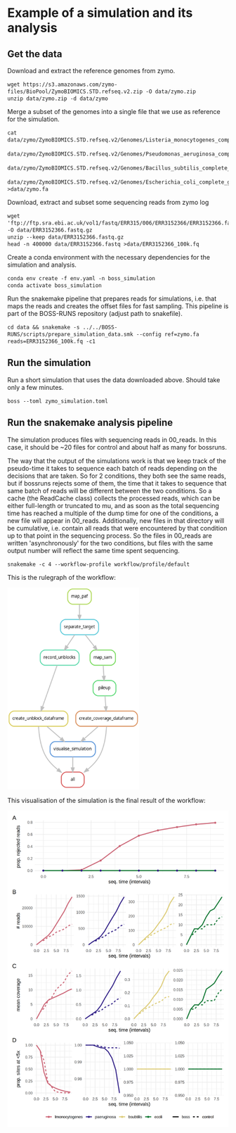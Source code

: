 # Example of a simulation and its analysis

## Get the data


Download and extract the reference genomes from zymo. 

```
wget https://s3.amazonaws.com/zymo-files/BioPool/ZymoBIOMICS.STD.refseq.v2.zip -O data/zymo.zip
unzip data/zymo.zip -d data/zymo
```

Merge a subset of the genomes into a single file that we use as reference for the simulation.

```
cat data/zymo/ZymoBIOMICS.STD.refseq.v2/Genomes/Listeria_monocytogenes_complete_genome.fasta\
 data/zymo/ZymoBIOMICS.STD.refseq.v2/Genomes/Pseudomonas_aeruginosa_complete_genome.fasta\
 data/zymo/ZymoBIOMICS.STD.refseq.v2/Genomes/Bacillus_subtilis_complete_genome.fasta\
 data/zymo/ZymoBIOMICS.STD.refseq.v2/Genomes/Escherichia_coli_complete_genome.fasta >data/zymo.fa
```

Download, extract and subset some sequencing reads from zymo log

```
wget 'ftp://ftp.sra.ebi.ac.uk/vol1/fastq/ERR315/006/ERR3152366/ERR3152366.fastq.gz' -O data/ERR3152366.fastq.gz
unzip --keep data/ERR3152366.fastq.gz
head -n 400000 data/ERR3152366.fastq >data/ERR3152366_100k.fq
```


Create a conda environment with the necessary dependencies for the simulation and analysis.

```
conda env create -f env.yaml -n boss_simulation
conda activate boss_simulation
```

Run the snakemake pipeline that prepares reads for simulations, i.e. that maps the reads and creates the offset files for fast sampling. 
This pipeline is part of the BOSS-RUNS repository (adjust path to snakefile).

```
cd data && snakemake -s ../../BOSS-RUNS/scripts/prepare_simulation_data.smk --config ref=zymo.fa reads=ERR3152366_100k.fq -c1
```


## Run the simulation

Run a short simulation that uses the data downloaded above. Should take only a few minutes.


```
boss --toml zymo_simulation.toml
```


## Run the snakemake analysis pipeline

The simulation produces files with sequencing reads in 00_reads. In this case, it should be ~20 files for control and about half as many for bossruns.

The way that the output of the simulations work is that we keep track of the pseudo-time it takes to sequence each batch of reads depending on the decisions that are taken.
So for 2 conditions, they both see the same reads, but if bossruns rejects some of them, the time that it takes to sequence that same batch of reads will be different between the two conditions.
So a cache (the ReadCache class) collects the processed reads, which can be either full-length or truncated to mu, and as soon as the total sequencing time has reached a multiple of the dump time for one of the conditions,
a new file will appear in 00_reads. Additionally, new files in that directory will be cumulative, i.e. contain all reads that were encountered by that condition up to that point in the sequencing process.
So the files in 00_reads are written 'asynchronously' for the two conditions, but files with the same output number will reflect the same time spent sequencing.


```
snakemake -c 4 --workflow-profile workflow/profile/default
```

This is the rulegraph of the workflow:

<img src="rules.png" alt="rulegraph" width="300"/>


This visualisation of the simulation is the final result of the workflow:


<img src="results/simulation.png" alt="simulation" width="600"/>
